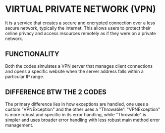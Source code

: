 # VIRTUAL PRIVATE NETWORK (VPN)
It is a service that creates a secure and encrypted connection over a less secure network, typically the internet. This allows users to protect their online privacy and access resources remotely as if they were on a private network.

## FUNCTIONALITY
Both the codes simulates a VPN server that manages client connections and opens a specific website when the server address falls within a particular IP range.

## DIFFERENCE BTW THE 2 CODES
The primary difference lies in how exceptions are handled, one uses a custom "VPNException" and the other uses a "Throwable". "VPNException" is more robust and specific in its error handling, while "Throwable" is simpler and uses broader error handling with less robust main method error management.
